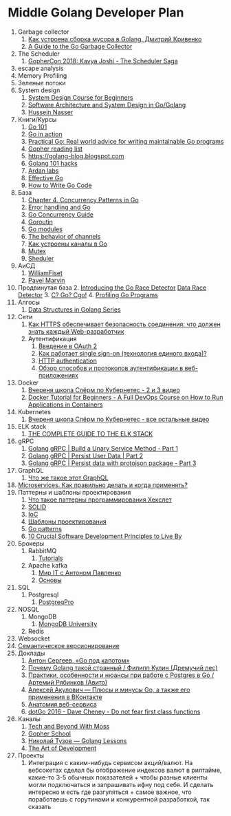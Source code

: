 # Middle Golang Developer Plan
1. Garbage collector
	1. [Как устроена сборка мусора в Golang, Дмитрий Кривенко](https://www.youtube.com/watch?v=ZZJBu2o-NBU)
	2. [A Guide to the Go Garbage Collector](https://go.dev/doc/gc-guide)
2. The Scheduler
	1. [GopherCon 2018: Kavya Joshi - The Scheduler Saga](https://www.youtube.com/watch?v=YHRO5WQGh0k)
3. escape analysis
4. Memory Profiling
5. Зеленые потоки
6. System design
	1. [System Design Course for Beginners](https://www.youtube.com/watch?v=MbjObHmDbZo)
	2. [Software Architecture and System Design in Go/Golang](https://www.youtube.com/watch?v=pZ2z2tZkMsE&list=PL7yAAGMOat_GCd12Lrv_evJ3Zhv1dl8B-)
	3. [Hussein Nasser](https://www.youtube.com/c/HusseinNasser-software-engineering/playlists)
7. Книги/Курсы
	1. [Go 101](https://go101.org/article/101.html)
	2. [Go in action](http://www.sufuq.com/books/golang/Go%20in%20Action.pdf)
	3. [Practical Go: Real world advice for writing maintainable Go programs](https://dave.cheney.net/practical-go/presentations/qcon-china.html#_error_handling)
	4. [Gopher reading list](https://github.com/enocom/gopher-reading-list)
	5. https://golang-blog.blogspot.com
	6. [Golang 101 hacks](https://nanxiao.gitbooks.io/golang-101-hacks/content/posts/interface.html)
	7. [Ardan labs](https://www.ardanlabs.com)
	8. [Effective Go](https://go.dev/doc/effective_go)
	9. [How to Write Go Code](https://go.dev/doc/code)
8. База
	1. [Chapter 4. Concurrency Patterns in Go](https://www.oreilly.com/library/view/concurrency-in-go/9781491941294/ch04.html)
	2. [Error handling and Go](https://go.dev/blog/error-handling-and-go)
	3. [Go Concurrency Guide](https://github.com/luk4z7/go-concurrency-guide#go-concurrency-guide)
	4. [Goroutin](https://habr.com/ru/post/141853/)
	5. [Go modules](https://go.dev/blog/using-go-modules)
	6. [The behavior of channels](https://www.ardanlabs.com/blog/2017/10/the-behavior-of-channels.html)
	7. [Как устроены каналы в Go](https://habr.com/ru/post/308070/)
	8. [Mutex](https://habr.com/ru/post/271789/)
	9. [Sheduler](https://habr.com/ru/post/333654/)
9. АиСД
	1. [WilliamFiset](https://www.youtube.com/c/WilliamFiset-videos/videos)
	2. [Pavel Marvin](https://www.youtube.com/c/pavelmavrin)
10. Продвинутая база
	2. [Introducing the Go Race Detector](https://go.dev/blog/race-detector) [Data Race Detector](https://go.dev/doc/articles/race_detector)
	3. [C? Go? Cgo!](https://go.dev/blog/cgo)
	4. [Profiling Go Programs](https://go.dev/blog/pprof)
11. Алгосы
	1. [Data Structures in Golang Series](https://www.youtube.com/watch?v=3DYIgTC4T1o&list=PL0q7mDmXPZm7s7weikYLpNZBKk5dCoWm6)
12. Сети
	1. [Как HTTPS обеспечивает безопасность соединения: что должен знать каждый Web-разработчик](https://habr.com/ru/post/188042/)
	2. Аутентификация
		1. [Введение в OAuth 2](https://www.digitalocean.com/community/tutorials/oauth-2-ru)
		2. [Как работает single sign-on (технология единого входа)?](https://habr.com/ru/company/nixys/blog/563244/)
		3. [HTTP authentication](https://www.youtube.com/watch?v=qDt70R4i3wk)
		4. [Обзор способов и протоколов аутентификации в веб-приложениях](https://habr.com/ru/company/dataart/blog/262817/)
13. Docker
	1. [Вчереня школа Слёрм по Кубернетес - 2 и 3 видео](https://www.youtube.com/playlist?list=PL8D2P0ruohOA4Y9LQoTttfSgsRwUGWpu6)
	2. [Docker Tutorial for Beginners - A Full DevOps Course on How to Run Applications in Containers](https://www.youtube.com/watch?v=fqMOX6JJhGo)
14. Kubernetes
	1. [Вчереня школа Слёрм по Кубернетес - все остальные видео](https://www.youtube.com/playlist?list=PL8D2P0ruohOA4Y9LQoTttfSgsRwUGWpu6)
15. ELK stack
	1. [THE COMPLETE GUIDE TO THE ELK STACK](https://logz.io/learn/complete-guide-elk-stack/)
16. gRPC
	1. [Golang gRPC | Build a Unary Service Method - Part 1](https://www.youtube.com/watch?v=YudT0nHvkkE)
	2. [Golang gRPC | Persist User Data | Part 2](https://www.youtube.com/watch?v=QmIdWTidEa8)
	3. [Golang gRPC | Persist data with protojson package - Part 3](https://www.youtube.com/watch?v=1NMwU6oFrlI&t=8s)
17. GraphQL
	1. [Что же такое этот GraphQL](https://habr.com/ru/post/326986/)
18. [Microservices. Как правильно делать и когда применять?](https://semver.org/lang/ru/)
19. Паттерны и шаблоны проектирования
	1. [Что такое паттерны программирования Хекслет](https://www.youtube.com/watch?v=wX6BBaQZpzE)
	2. [SOLID](https://blog.byndyu.ru/2009/10/solid.html)
	3. [IoC](https://habr.com/ru/post/321344/)
	4. [Шаблоны проектирования](https://refactoring.guru/ru/design-patterns/examples)
	5. [Go patterns](https://github.com/tmrts/go-patterns)
	6. [10 Crucial Software Development Principles to Live By](https://www.laneways.agency/software-development-principles/)
20. Брокеры
	1. RabbitMQ
		1. [Tutorials](https://www.rabbitmq.com/getstarted.html)
	2. Apache kafka
		1. [Мир IT с Антоном Павленко](https://www.youtube.com/playlist?list=PLWCdmr_xDegcuLlhmXdVFyeNzNbVQdwDM)
		2. [Основы](https://www.youtube.com/watch?v=-AZOi3kP9Js&t=1s)
21. SQL
	1. Postgresql
		1. [PostgreqPro](https://postgrespro.ru/education/courses)
22. NOSQL
	1. MongoDB
		1. [MongoDB University](https://university.mongodb.com)
	2. Redis
23. Websocket
24. [Семантическое версионирование](https://semver.org/lang/ru/)
25. Доклады
	1. [Антон Сергеев, «Go под капотом»](https://www.youtube.com/watch?v=rloqQY9CT8I)
	2. [Почему Golang такой странный / Филипп Кулин (Дремучий лес)](https://www.youtube.com/watch?v=ql-uncsqoAU)
	3. [Практики, особенности и нюансы при работе с Postgres в Go / Артемий Рябинков (Авито)](https://www.youtube.com/watch?v=Uojy57I-xP0)
	4. [Алексей Акулович — Плюсы и минусы Go, а также его применения в ВКонтакте](https://www.youtube.com/watch?v=2fxNbhy2gt0)
	5. [Анатомия веб-сервиса](https://www.youtube.com/watch?v=KAWeC9evbGM)
	6. [dotGo 2016 - Dave Cheney - Do not fear first class functions](https://www.youtube.com/watch?v=5buaPyJ0XeQ)
26. Каналы
	1. [Tech and Beyond With Moss](https://www.youtube.com/c/TechandBeyondWithMoss/videos)
	2. [Gopher School](https://www.youtube.com/c/GopherSchool/videos)
	3. [Николай Тузов — Golang Lessons](https://www.youtube.com/c/НиколайТузов)
	4. [The Art of Development](https://www.youtube.com/c/TheArtofDevelopment)
27. Проекты
	1. Интеграция с каким-нибудь сервисом акций/валют. На вебсокетах сделал бы отображение индексов валют в рилтайме, какие-то 3-5 обычных показателей + чтобы разные клиенты могли подключаться и запрашивать ифну под себя. И сделать интересно и есть где разгуляться + самое важное, что поработаешь с горутинами и конкурентной разработкой, так сказать

